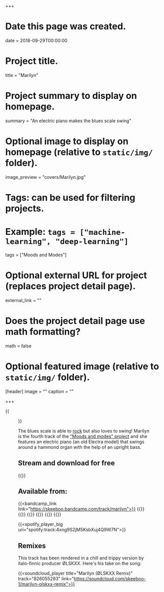 +++
# Date this page was created.
date = 2018-09-29T00:00:00

# Project title.
title = "Marilyn"

# Project summary to display on homepage.
summary = "An electric piano makes the blues scale swing"

# Optional image to display on homepage (relative to `static/img/` folder).
image_preview = "covers/Marilyn.jpg"

# Tags: can be used for filtering projects.
# Example: `tags = ["machine-learning", "deep-learning"]`
tags = ["Moods and Modes"]

# Optional external URL for project (replaces project detail page).
external_link = ""

# Does the project detail page use math formatting?
math = false

# Optional featured image (relative to `static/img/` folder).
[header]
image = ""
caption = ""

+++

{{<figure src="/img/covers/Marilyn.jpg" width="320" link="https://distrokid.com/hyperfollow/skeeboo/eQx6" target="_blank">}}

The blues scale is able to [rock](/music/geronimo) but also loves to swing! Marilyn is the fourth track of the ["Moods and modes" project](/post/moods_and_modes) and she features an electric piano (an old Electra model) that swings around a hammond organ with the help of an upright bass.

## Stream and download for free

{{<bandcamp title="Marilyn" track="2259420500" link="https://skeeboo.bandcamp.com/track/marilyn">}}

## Available from:

{{<bandcamp_link link="https://skeeboo.bandcamp.com/track/marilyn">}}
{{<itunes link="https://itunes.apple.com/us/album/marilyn-single/1437704664?uo=4&app=music&at=1001lry3&ct=dashboard">}}
{{<amazon link="http://www.amazon.com/gp/product/B07HSSMSTZ/">}}
{{<spotify link="https://open.spotify.com/album/3kfOzodKhTpBx4au5C0Gev">}}
{{<youtube link="https://youtu.be/jn-IWS29qfg">}}
{{<deezer link="https://www.deezer.com/album/74400032">}}
{{<napster link="https://us.napster.com/artist/skeeboo/album/marilyn">}}

{{<spotify_player_big uri="spotify:track:4xng9S2jM5KsbXuj4Q9W7N">}}

## Remixes

This track has been rendered in a chill and trippy version by italo-finnic producer ØLSKXX. Here's his take on the song:

{{<soundcloud_player title="Marilyn (ØLSKXX Remix)" track="826055293" link="https://soundcloud.com/skeeboo-1/marilyn-olskxx-remix">}}
